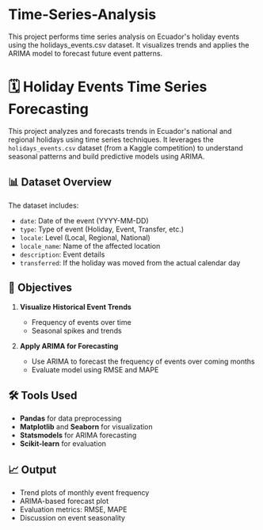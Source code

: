 # Time-Series-Analysis
This project performs time series analysis on Ecuador's holiday events using the holidays_events.csv dataset. It visualizes trends and applies the ARIMA model to forecast future event patterns.
# 🗓️ Holiday Events Time Series Forecasting

This project analyzes and forecasts trends in Ecuador's national and regional holidays using time series techniques. It leverages the `holidays_events.csv` dataset (from a Kaggle competition) to understand seasonal patterns and build predictive models using ARIMA.

## 📊 Dataset Overview

The dataset includes:
- `date`: Date of the event (YYYY-MM-DD)
- `type`: Type of event (Holiday, Event, Transfer, etc.)
- `locale`: Level (Local, Regional, National)
- `locale_name`: Name of the affected location
- `description`: Event details
- `transferred`: If the holiday was moved from the actual calendar day


## 📌 Objectives

1. **Visualize Historical Event Trends**  
   - Frequency of events over time  
   - Seasonal spikes and trends

2. **Apply ARIMA for Forecasting**  
   - Use ARIMA to forecast the frequency of events over coming months  
   - Evaluate model using RMSE and MAPE

## 🛠️ Tools Used

- **Pandas** for data preprocessing  
- **Matplotlib** and **Seaborn** for visualization  
- **Statsmodels** for ARIMA forecasting  
- **Scikit-learn** for evaluation

## 📈 Output

- Trend plots of monthly event frequency  
- ARIMA-based forecast plot  
- Evaluation metrics: RMSE, MAPE  
- Discussion on event seasonality



